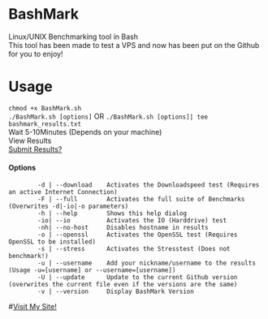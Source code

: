 # BashMark
Linux/UNIX Benchmarking tool in Bash  
This tool has been made to test a VPS and now has been put on the Github for you to enjoy!

# Usage
`chmod +x BashMark.sh`  
`./BashMark.sh [options]` OR `./BashMark.sh [options]| tee bashmark_results.txt`  
Wait 5-10Minutes (Depends on your machine)  
View Results  
[Submit Results?](https://finlaydag33k.nl/da-foramz/forum/projects/bashmark/scores/)

#### Options
`        -d | --download    Activates the Downloadspeed test (Requires an active Internet Connection)`  
`        -F | --full        Activates the full suite of Benchmarks (Overwrites -d|-io|-o parameters)`  
`        -h | --help        Shows this help dialog`  
`        -io| --io          Activates the IO (Harddrive) test`  
`        -nh| --no-host     Disables hostname in results`  
`        -o | --openssl     Activates the OpenSSL test (Requires OpenSSL to be installed)`  
`        -s | --stress      Activates the Stresstest (Does not benchmark!)`  
`        -u | --username    Add your nickname/username to the results (Usage -u=[username] or --username=[username])`  
`        -U | --update      Update to the current Github version (overwrites the current file even if the versions are the same)`  
`        -v | --version     Display BashMark Version`  

#[Visit My Site!](https://finlaydag33k.nl/?mref=FinlaydaG33k)
